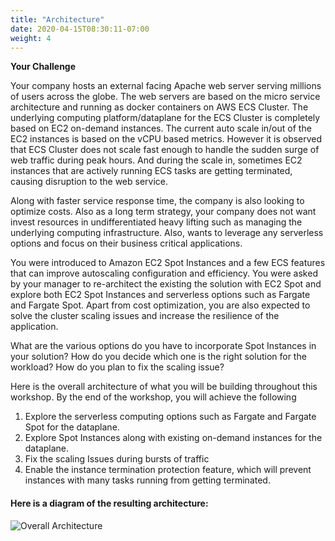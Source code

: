 ```yaml
---
title: "Architecture"
date: 2020-04-15T08:30:11-07:00
weight: 4
---
```


**Your Challenge**

Your company hosts an external facing Apache web server serving millions of users across the globe. The web servers are based on the micro service architecture and running as docker containers on AWS ECS Cluster.  The underlying computing platform/dataplane  for the ECS Cluster is completely based on EC2 on-demand instances.  The current auto scale in/out of the EC2 instances is based on the vCPU based metrics. However it is observed that ECS Cluster does not scale fast enough to handle the sudden surge of web traffic during peak hours. And during the scale in, sometimes EC2 instances that are actively running ECS tasks are getting terminated, causing disruption to the web service. 

Along with faster service response time, the company is also looking to optimize costs. Also as a long term strategy, your company does not want invest resources in undifferentiated heavy lifting such as managing the underlying computing infrastructure. Also, wants to leverage any serverless options and focus on their business critical applications.

You were introduced to Amazon EC2 Spot Instances and a few ECS features that can improve autoscaling configuration and efficiency. You were asked by your manager to re-architect the existing the solution with EC2 Spot and explore both EC2 Spot Instances and serverless options such as Fargate and Fargate Spot. Apart from cost optimization, you are also expected to solve the cluster scaling issues and increase the resilience of the application.

What are the various options do you have to incorporate Spot Instances in your solution? 
How do you decide which one is the right solution for the workload? How do you plan to fix the scaling issue?

Here is the overall architecture of what you will be building throughout this workshop. By the end of the workshop, you will achieve the following 

1. Explore the serverless computing options such as Fargate and Fargate Spot for the dataplane.
2. Explore Spot Instances along with existing on-demand instances for the dataplane.
3. Fix the scaling Issues during bursts of traffic
4. Enable the instance termination protection feature, which will prevent instances with many tasks running from getting terminated.


#### Here is a diagram of the resulting architecture:
![Overall Architecture](/images/ecs-spot-capacity-providers/architecture1.png)